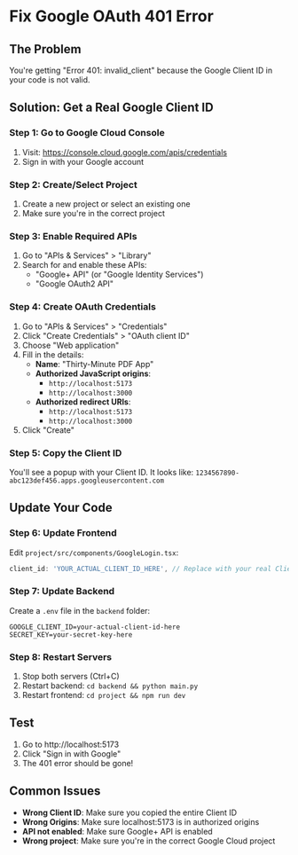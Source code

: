 # Fix Google OAuth 401 Error

## The Problem
You're getting "Error 401: invalid_client" because the Google Client ID in your code is not valid.

## Solution: Get a Real Google Client ID

### Step 1: Go to Google Cloud Console
1. Visit: https://console.cloud.google.com/apis/credentials
2. Sign in with your Google account

### Step 2: Create/Select Project
1. Create a new project or select an existing one
2. Make sure you're in the correct project

### Step 3: Enable Required APIs
1. Go to "APIs & Services" > "Library"
2. Search for and enable these APIs:
   - "Google+ API" (or "Google Identity Services")
   - "Google OAuth2 API"

### Step 4: Create OAuth Credentials
1. Go to "APIs & Services" > "Credentials"
2. Click "Create Credentials" > "OAuth client ID"
3. Choose "Web application"
4. Fill in the details:
   - **Name**: "Thirty-Minute PDF App"
   - **Authorized JavaScript origins**:
     - `http://localhost:5173`
     - `http://localhost:3000`
   - **Authorized redirect URIs**:
     - `http://localhost:5173`
     - `http://localhost:3000`
5. Click "Create"

### Step 5: Copy the Client ID
You'll see a popup with your Client ID. It looks like:
`1234567890-abc123def456.apps.googleusercontent.com`

## Update Your Code

### Step 6: Update Frontend
Edit `project/src/components/GoogleLogin.tsx`:
```javascript
client_id: 'YOUR_ACTUAL_CLIENT_ID_HERE', // Replace with your real Client ID
```

### Step 7: Update Backend
Create a `.env` file in the `backend` folder:
```env
GOOGLE_CLIENT_ID=your-actual-client-id-here
SECRET_KEY=your-secret-key-here
```

### Step 8: Restart Servers
1. Stop both servers (Ctrl+C)
2. Restart backend: `cd backend && python main.py`
3. Restart frontend: `cd project && npm run dev`

## Test
1. Go to http://localhost:5173
2. Click "Sign in with Google"
3. The 401 error should be gone!

## Common Issues
- **Wrong Client ID**: Make sure you copied the entire Client ID
- **Wrong Origins**: Make sure localhost:5173 is in authorized origins
- **API not enabled**: Make sure Google+ API is enabled
- **Wrong project**: Make sure you're in the correct Google Cloud project 